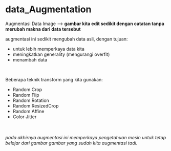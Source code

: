 # data_Augmentation
Augmentasi Data Image --> **gambar kita edit sedikit dengan catatan tanpa merubah makna dari data tersebut**

augmentasi ini sedikit mengubah data asli, dengan tujuan:
- untuk lebih memperkaya data kita<br>
- meningkatkan generality (mengurangi overfit)<br>
- menambah data<br>

<br>

Beberapa teknik transform yang kita gunakan:
- Random Crop
- Random Flip
- Random Rotation
- Random ResizedCrop
- Random Affine
- Color Jitter

<br><br>
*pada akhirnya augmentasi ini memperkaya pengetahuan mesin untuk tetap belajar dari gambar gambar yang sudah kita augmentasi tadi.*
